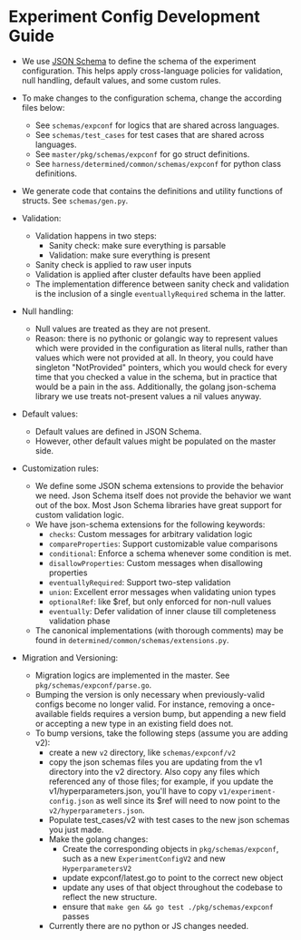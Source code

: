 # Experiment Config Development Guide

- We use [JSON Schema](https://json-schema.org/) to define the schema of 
  the experiment configuration. This helps apply cross-language policies 
  for validation, null handling, default values, and some custom rules.

- To make changes to the configuration schema, change the according files below:
    - See `schemas/expconf` for logics that are shared across languages.
    - See `schemas/test_cases` for test cases that are shared across languages.
    - See `master/pkg/schemas/expconf` for go struct definitions.
    - See `harness/determined/common/schemas/expconf` for python class definitions.

- We generate code that contains the definitions and utility functions of 
  structs.  See `schemas/gen.py`.

- Validation:
    - Validation happens in two steps:
        - Sanity check: make sure everything is parsable
        - Validation: make sure everything is present
    - Sanity check is applied to raw user inputs
    - Validation is applied after cluster defaults have been applied
    - The implementation difference between sanity check and validation is the
      inclusion of a single `eventuallyRequired` schema in the latter.

- Null handling:
    - Null values are treated as they are not present. 
    - Reason: there is no pythonic or golangic way to represent values which were 
      provided in the configuration as literal nulls, rather than values which
      were not provided at all.  In theory, you could have singleton
      "NotProvided" pointers, which you would check for every time that you
      checked a value in the schema, but in practice that would be a pain in the
      ass.  Additionally, the golang json-schema library we use treats
      not-present values a nil values anyway.

- Default values:
    - Default values are defined in JSON Schema. 
    - However, other default values might be populated on the master side.

- Customization rules:
    - We define some JSON schema extensions to provide the behavior we need.
      Json Schema itself does not provide the behavior we want out of the box.
      Most Json Schema libraries have great support for custom validation logic.
    - We have json-schema extensions for the following keywords:
        - `checks`: Custom messages for arbitrary validation logic
        - `compareProperties`: Support customizable value comparisons
        - `conditional`: Enforce a schema whenever some condition is met.
        - `disallowProperties`: Custom messages when disallowing properties
        - `eventuallyRequired`: Support two-step validation
        - `union`: Excellent error messages when validating union types
        - `optionalRef`: like $ref, but only enforced for non-null values
        - `eventually`: Defer validation of inner clause till completeness validation phase
    - The canonical implementations (with thorough comments) may be found in
      `determined/common/schemas/extensions.py`.

- Migration and Versioning:
    - Migration logics are implemented in the master. See `pkg/schemas/expconf/parse.go`.
    - Bumping the version is only necessary when previously-valid configs become
      no longer valid.  For instance, removing a once-available fields requires a
      version bump, but appending a new field or accepting a new type in an
      existing field does not.
    - To bump versions, take the following steps (assume you are adding v2):
        - create a new `v2` directory, like `schemas/expconf/v2`
        - copy the json schemas files you are updating from the v1 directory into
          the v2 directory.  Also copy any files which referenced any of those
          files; for example, if you update the v1/hyperparameters.json, you'll
          have to copy `v1/experiment-config.json` as well since its $ref will need
          to now point to the `v2/hyperparameters.json`.
        - Populate test_cases/v2 with test cases to the new json schemas you just
          made.
        - Make the golang changes:
            - Create the corresponding objects in `pkg/schemas/expconf`, such as a
              new `ExperimentConfigV2` and new `HyperparametersV2`
            - update expconf/latest.go to point to the correct new object
            - update any uses of that object throughout the codebase to reflect
              the new structure.
            - ensure that `make gen && go test ./pkg/schemas/expconf` passes
        - Currently there are no python or JS changes needed.
